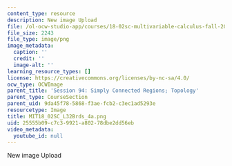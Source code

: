 ```yaml
---
content_type: resource
description: New image Upload
file: /ol-ocw-studio-app/courses/18-02sc-multivariable-calculus-fall-2010/25555b09c7c39921a80278dbe2dd56eb_MIT18_02SC_L32Brds_4a.png
file_size: 2243
file_type: image/png
image_metadata:
  caption: ''
  credit: ''
  image-alt: ''
learning_resource_types: []
license: https://creativecommons.org/licenses/by-nc-sa/4.0/
ocw_type: OCWImage
parent_title: 'Session 94: Simply Connected Regions; Topology'
parent_type: CourseSection
parent_uid: 9da45f78-5868-f3ae-fcb2-c3ec1ad5293e
resourcetype: Image
title: MIT18_02SC_L32Brds_4a.png
uid: 25555b09-c7c3-9921-a802-78dbe2dd56eb
video_metadata:
  youtube_id: null
---
```

New image Upload